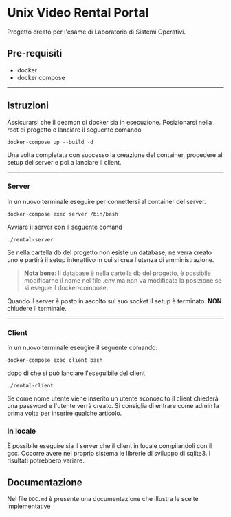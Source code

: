 # Unix Video Rental Portal
Progetto creato per l'esame di Laboratorio di Sistemi Operativi.
## Pre-requisiti
- docker
- docker compose
---
## Istruzioni
Assicurarsi che il deamon di docker sia in esecuzione.
Posizionarsi nella root di progetto e lanciare il seguente comando
```
docker-compose up --build -d
```

Una volta completata con successo la creazione del container, procedere al setup del server e poi a lanciare il client.

---

### Server
In un nuovo terminale eseguire per connettersi al container del server.
```
docker-compose exec server /bin/bash
```
Avviare il server con il seguente comand
```
./rental-server
```
Se nella cartella db del progetto non esiste un database, ne verrà creato uno e partirà il setup interattivo in cui si crea l'utenza di amministrazione.
>**Nota bene**:
>Il database è nella cartella db del progetto, è possibile modificarne il nome nel file .env ma non va modificata la posizione se si esegue il docker-compose.

Quando il server è posto in ascolto sul suo socket il setup è terminato. **NON** chiudere il terminale.

---

### Client
In un nuovo terminale eseugire il seguente comando:
```
docker-compose exec client bash
```
dopo di che si può lanciare l'eseguibile del client
```
./rental-client
```
Se come nome utente viene inserito un utente sconoscito il client chiederà una password e l'utente verrà creato. Si consiglia di entrare come admin la prima volta per inserire qualche articolo.

### In locale
È possibile eseguire sia il server che il client in locale compilandoli con il gcc.
Occorre avere nel proprio sistema le librerie di sviluppo di sqlite3.
I risultati potrebbero variare.

## Documentazione
Nel file `DOC.md` è presente una documentazione che illustra le scelte implementative